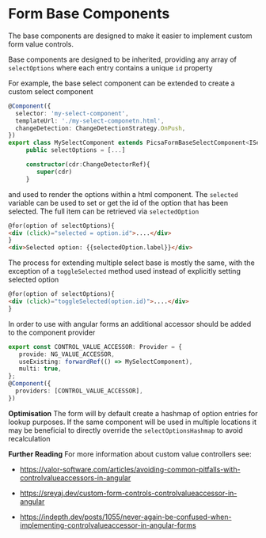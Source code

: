 # Form Base Components

The base components are designed to make it easier to implement custom form value controls.

Base components are designed to be inherited, providing any array of `selectOptions` where each entry contains a unique `id` property

For example, the base select component can be extended to create a custom select component

```ts
@Component({
  selector: 'my-select-component',
  templateUrl: './my-select-componetn.html',
  changeDetection: ChangeDetectionStrategy.OnPush,
})
export class MySelectComponent extends PicsaFormBaseSelectComponent<ISelectType>{
     public selectOptions = [...]

     constructor(cdr:ChangeDetectorRef){
        super(cdr)
     }
```

and used to render the options within a html component. The `selected` variable can be used to set or get the id of
the option that has been selected. The full item can be retrieved via `selectedOption`

```html
@for(option of selectOptions){
<div (click)="selected = option.id">....</div>
}
<div>Selected option: {{selectedOption.label}}</div>
```

The process for extending multiple select base is mostly the same, with the exception of a `toggleSelected` method used instead of explicitly setting selected option

```html
@for(option of selectOptions){
<div (click)="toggleSelected(option.id)">....</div>
}
```

In order to use with angular forms an additional accessor should be added to the component provider

```ts
export const CONTROL_VALUE_ACCESSOR: Provider = {
   provide: NG_VALUE_ACCESSOR,
   useExisting: forwardRef(() => MySelectComponent),
   multi: true,
};
@Component({
  providers: [CONTROL_VALUE_ACCESSOR],
})
```

**Optimisation**
The form will by default create a hashmap of option entries for lookup purposes. If the same component will be used
in multiple locations it may be beneficial to directly override the `selectOptionsHashmap` to avoid recalculation

**Further Reading**
For more information about custom value controllers see:

- https://valor-software.com/articles/avoiding-common-pitfalls-with-controlvalueaccessors-in-angular

- https://sreyaj.dev/custom-form-controls-controlvalueaccessor-in-angular

- https://indepth.dev/posts/1055/never-again-be-confused-when-implementing-controlvalueaccessor-in-angular-forms
